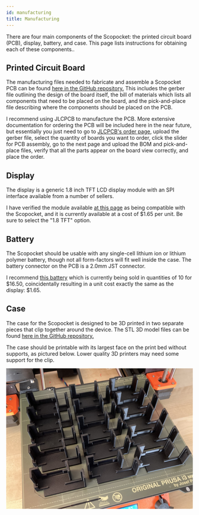 ```yaml
---
id: manufacturing
title: Manufacturing
---
```


There are four main components of the Scopocket: the printed circuit board (PCB), display, battery, and case. This page lists instructions for obtaining each of these components..

## Printed Circuit Board
The manufacturing files needed to fabricate and assemble a Scopocket PCB can be found [here in the GitHub repository.](https://github.com/Cutout1/scope/tree/main/PCB%20Design%20Files/Scopocket%20v1.3) This includes the gerber file outlining the design of the board itself, the bill of materials which lists all components that need to be placed on the board, and the pick-and-place file describing where the components should be placed on the PCB.

I recommend using JLCPCB to manufacture the PCB. More extensive documentation for ordering the PCB will be included here in the near future, but essentially you just need to go to [JLCPCB's order page](https://cart.jlcpcb.com/quote), upload the gerber file, select the quantity of boards you want to order, click the slider for PCB assembly, go to the next page and upload the BOM and pick-and-place files, verify that all the parts appear on the board view correctly, and place the order.

## Display
The display is a generic 1.8 inch TFT LCD display module with an SPI interface available from a number of sellers.

I have verified the module available [at this page](https://www.aliexpress.us/item/2255801096152347.html) as being compatible with the Scopocket, and it is currently available at a cost of $1.65 per unit. Be sure to select the "1.8 TFT" option.

## Battery
The Scopocket should be usable with any single-cell lithium ion or lithium polymer battery, though not all form-factors will fit well inside the case. The battery connector on the PCB is a 2.0mm JST connector.

I recommend [this battery](https://www.aliexpress.us/item/2251832658151463.html) which is currently being sold in quantities of 10 for $16.50, coincidentally resulting in a unit cost exactly the same as the display: $1.65.

## Case
The case for the Scopocket is designed to be 3D printed in two separate pieces that clip together around the device. The STL 3D model files can be found [here in the GitHub repository.](https://github.com/Cutout1/scope/tree/main/Case%20Design%20Files)

The case should be printable with its largest face on the print bed without supports, as pictured below. Lower quality 3D printers may need some support for the clip.

![Scopocket Case Printing](3D-Print.jpg)